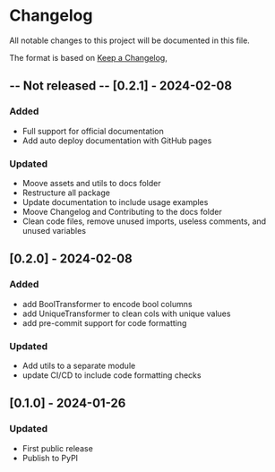 # Changelog

All notable changes to this project will be documented in this file.

The format is based on [Keep a Changelog](https://keepachangelog.com/en/1.0.0/),


## -- Not released -- [0.2.1] - 2024-02-08

### Added
- Full support for official documentation
- Add auto deploy documentation with GitHub pages

### Updated
- Moove assets and utils to docs folder
- Restructure all package
- Update documentation to include usage examples
- Moove Changelog and Contributing to the docs folder
- Clean code files, remove unused imports, useless comments, and unused variables

## [0.2.0] - 2024-02-08

### Added
- add BoolTransformer  to encode bool columns
- add UniqueTransformer to clean cols with unique values
- add pre-commit support for code formatting

### Updated

- Add utils to a separate module
- update CI/CD to include code formatting checks



## [0.1.0] - 2024-01-26

### Updated

- First public release
- Publish to PyPI
